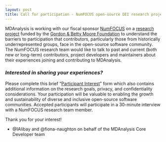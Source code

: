 ```yaml
---
layout: post
title: Call for participation - NumFOCUS open-source DEI research project
---
```


MDAnalysis is working with our fiscal sponsor [NumFOCUS][] on a [research project][] funded by the [Gordon & Betty Moore Foundation][] to understand the barriers to participation that contributors, particularly those from historically underrepresented groups, face in the open-source software community. The NumFOCUS research team would like to talk to past and current (both new or long-term) contributors, project developers and maintainers  about their experiences joining and contributing to MDAnalysis.

### _Interested in sharing your experiences?_

Please complete this brief “[Participant Interest][]” form which also contains additional information on the research goals, privacy, and confidentiality considerations. Your participation will be valuable to enabling the growth and sustainability of diverse and inclusive open-source software communities. Accepted participants will participate in a 30-minute interview with a NumFOCUS research team member.

Thank you for your interest!

- @IAlibay and @fiona-naughton on behalf of the MDAnalysis Core Developer team

[NumFOCUS]: http://numfocus.org/
[research project]: https://numfocus.org/diversity-inclusion-disc/a-pivotal-time-in-numfocuss-project-aimed-dei-efforts?eType=EmailBlastContent&eId=f41a86c3-60d4-4cf9-86cf-58eb49dc968c
[Gordon & Betty Moore Foundation]: https://www.moore.org/
[Participant Interest]: https://numfocus.typeform.com/to/WBWVJSqe
